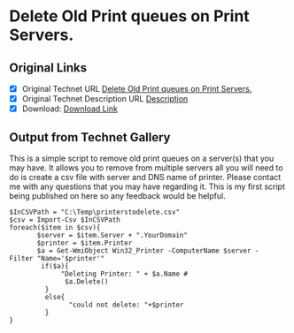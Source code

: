 # Delete Old Print queues on Print Servers.

## Original Links

- [x] Original Technet URL [Delete Old Print queues on Print Servers.](https://gallery.technet.microsoft.com/Delete-Old-Print-queues-on-a1fedd43)
- [x] Original Technet Description URL [Description](https://gallery.technet.microsoft.com/Delete-Old-Print-queues-on-a1fedd43/description)
- [x] Download: [Download Link](Download\publishedPrinterqueuedeletion.ps1)

## Output from Technet Gallery

This is a simple script to remove old print queues on a server(s) that you may have. It allows you to remove from multiple servers all you will need to do is create a csv file with server and DNS name of printer. Please contact me with any questions that  you may have regarding it. This is my first script being published on here so any feedback would be helpful.

```
$InCSVPath = "C:\Temp\printerstodelete.csv"
$csv = Import-Csv $InCSVPath
foreach($item in $csv){
       $server = $item.Server + ".YourDomain"
       $printer = $item.Printer
       $a = Get-WmiObject Win32_Printer -ComputerName $server -Filter "Name='$printer'"
        if($a){
             "Deleting Printer: " + $a.Name #
              $a.Delete()
         }
         else{
               "could not delete: "+$printer
         }
}
```

